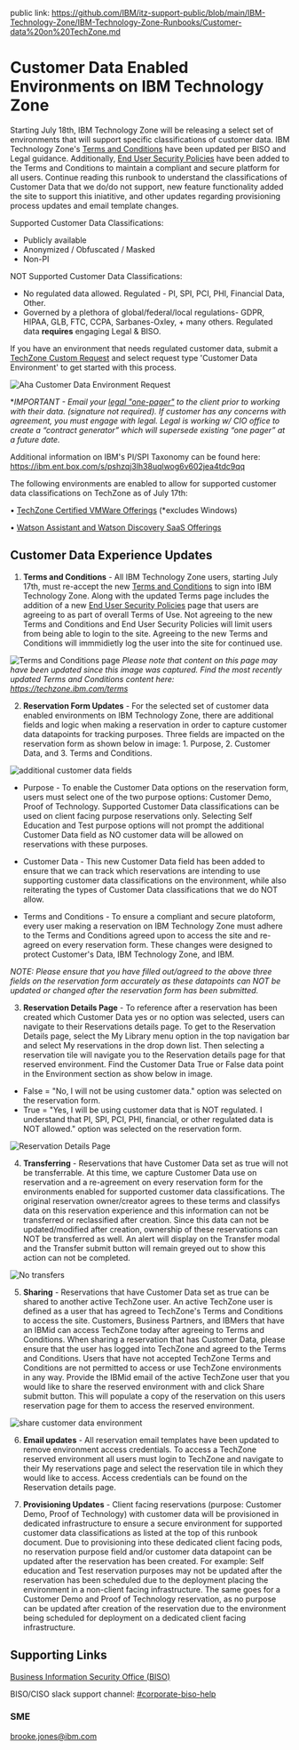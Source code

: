 public link: https://github.com/IBM/itz-support-public/blob/main/IBM-Technology-Zone/IBM-Technology-Zone-Runbooks/Customer-data%20on%20TechZone.md

# Customer Data Enabled Environments on IBM Technology Zone

Starting July 18th, IBM Technology Zone will be releasing a select set of environments that will support specific classifications of customer data. IBM Technology Zone's [Terms and Conditions](https://techzone.ibm.com/terms) have been updated per BISO and Legal guidance. Additionally, [End User Security Policies](https://techzone.ibm.com/terms/securitypolicy) have been added to the Terms and Conditions to maintain a compliant and secure platform for all users. Continue reading this runbook to understand the classifications of Customer Data that we do/do not support, new feature functionality added the site to support this iniatitive, and other updates regarding provisioning process updates and email template changes. 

Supported Customer Data Classifications:
- Publicly available 
- Anonymized / Obfuscated / Masked
- Non-PI

NOT Supported Customer Data Classifications: 
- No regulated data allowed. Regulated - PI, SPI, PCI, PHI, Financial Data, Other.
- Governed by a plethora of global/federal/local regulations- GDPR, HIPAA, GLB, FTC, CCPA, Sarbanes-Oxley, + many others. Regulated data **requires** engaging Legal & BISO. 

If you have an environment that needs regulated customer data, submit a [TechZone Custom Request](https://ibm.biz/custom-techzone-requests) and select request type 'Customer Data Environment' to get started with this process. 

![Aha Customer Data Environment Request](https://github.com/IBM/itz-support-public/blob/main/IBM-Technology-Zone/IBM-Technology-Zone-Runbooks/Images/Aha_customerdatarequest.png)

**IMPORTANT - Email your [legal "one-pager"](https://www.ibm.com/support/customer/csol/terms/internal/?id=Z126-9237&cc=us&lc=en#detail-document) to the client prior to working with their data. (*signature not required). If customer has any concerns with agreement, you must engage with legal. Legal is working w/ CIO office to create a “contract generator” which will supersede existing “one pager” at a future date.**

Additional information on IBM's PI/SPI Taxonomy can be found here: https://ibm.ent.box.com/s/pshzqj3lh38uqlwog6v602jea4tdc9qq

The following environments are enabled to allow for supported customer data classifications on TechZone as of July 17th: 

• [TechZone Certified VMWare Offerings](https://techzone.ibm.com/collection/tech-zone-certified-base-images/journey-vmware-on-ibm-cloud-environments) (*excludes Windows)

• [Watson Assistant and Watson Discovery SaaS Offerings](https://techzone.ibm.com/collection/hcpg-ce-patterns/journey-ibm-cloud-saa-s-patterns)


## Customer Data Experience Updates

1. **Terms and Conditions** - All IBM Technology Zone users, starting July 17th, must re-accept the new [Terms and Conditions](https://techzone.ibm.com/terms) to sign into IBM Technology Zone. Along with the updated Terms page includes the addition of a new [End User Security Policies](https://techzone.ibm.com/terms/securitypolicy) page that users are agreeing to as part of overall Terms of Use. Not agreeing to the new Terms and Conditions and End User Security Policies will limit users from being able to login to the site. Agreeing to the new Terms and Conditions will immmidietly log the user into the site for continued use. 

![Terms and Conditions page](https://github.com/IBM/itz-support-public/blob/main/IBM-Technology-Zone/IBM-Technology-Zone-Runbooks/Images/TermsConditions.png)
*Please note that content on this page may have been updated since this image was captured.*
*Find the most recently updated Terms and Conditions content here: https://techzone.ibm.com/terms*

2. **Reservation Form Updates** - For the selected set of customer data enabled environments on IBM Technology Zone, there are additional fields and logic when making a reservation in order to capture customer data datapoints for tracking purposes. Three fields are impacted on the reservation form as shown below in image: 1. Purpose, 2. Customer Data, and 3. Terms and Conditions. 

![additional customer data fields](https://github.com/IBM/itz-support-public/blob/main/IBM-Technology-Zone/IBM-Technology-Zone-Runbooks/Images/Additional_customerdataFields.png)

- Purpose - To enable the Customer Data options on the reservation form, users must select one of the two purpose options: Customer Demo, Proof of Technology. Supported Customer Data classifications can be used on client facing purpose reservations only. Selecting Self Education and Test purpose options will not prompt the additional Customer Data field as NO customer data will be allowed on reservations with these purposes. 

- Customer Data - This new Customer Data field has been added to ensure that we can track which reservations are intending to use supporting customer data classifications on the environment, while also reiterating the types of Customer Data classifications that we do NOT allow. 

- Terms and Conditions - To ensure a compliant and secure platoform, every user making a reservation on IBM Technology Zone must adhere to the Terms and Conditions agreed upon to access the site and re-agreed on every reservation form. These changes were designed to protect Customer's Data, IBM Technology Zone, and IBM.  

*NOTE: Please ensure that you have filled out/agreed to the above three fields on the reservation form accurately as these datapoints can NOT be updated or changed after the reservation form has been submitted.* 

3. **Reservation Details Page** - To reference after a reservation has been created which Customer Data yes or no option was selected, users can navigate to their Reservations details page. To get to the Reservation Details page, select the My Library menu option in the top navigation bar and select My reservations in the drop down list. Then selecting a reservation tile will navigate you to the Reservation details page for that reserved environment. Find the Customer Data True or False data point in the Environment section as show below in image. 

- False = "No, I will not be using customer data." option was selected on the reservation form.
- True = "Yes, I will be using customer data that is NOT regulated. I understand that PI, SPI, PCI, PHI, financial, or other regulated data is NOT allowed." option was selected on the reservation form. 

![Reservation Details Page](https://github.com/IBM/itz-support-public/blob/main/IBM-Technology-Zone/IBM-Technology-Zone-Runbooks/Images/reservationdetailspage.png)

4. **Transferring** - Reservations that have Customer Data set as true will not be transferrable. At this time, we capture Customer Data use on reservation and a re-agreement on every reservation form for the environments enabled for supported customer data classifications. The original reservation owner/creator agrees to these terms and classifys data on this reservation experience and this information can not be transferred or reclassified after creation. Since this data can not be updated/modified after creation, ownership of these reservations can NOT be transferred as well. An alert will display on the Transfer modal and the Transfer submit button will remain greyed out to show this action can not be completed. 

![No transfers](https://github.com/IBM/itz-support-public/blob/main/IBM-Technology-Zone/IBM-Technology-Zone-Runbooks/Images/NOTransfer.png)

5. **Sharing** - Reservations that have Customer Data set as true can be shared to another active TechZone user. An active TechZone user is defined as a user that has agreed to TechZone's Terms and Conditions to access the site. Customers, Business Partners, and IBMers that have an IBMid can access TechZone today after agreeing to Terms and Conditions. When sharing a reservation that has Customer Data, please ensure that the user has logged into TechZone and agreed to the Terms and Conditions. Users that have not accepted TechZone Terms and Conditions are not permitted to access or use TechZone environments in any way. Provide the IBMid email of the active TechZone user that you would like to share the reserved environment with and click Share submit button. This will populate a copy of the reservation on this users reservation page for them to access the reserved environment.

![share customer data environment](https://github.com/IBM/itz-support-public/blob/main/IBM-Technology-Zone/IBM-Technology-Zone-Runbooks/Images/Share_customer_data.png)

6. **Email updates** - All reservation email templates have been updated to remove environment access credentials. To access a TechZone reserved environment all users must login to TechZone and navigate to their My reservations page and select the reservation tile in which they would like to access. Access credentials can be found on the Reservation details page.

7. **Provisioning Updates** - Client facing reservations (purpose: Customer Demo, Proof of Technology) with customer data will be provisioned in dedicated infrastructure to ensure a secure environment for supported customer data classifications as listed at the top of this runbook document. Due to provisioning into these dedicated client facing pods, no reservation purpose field and/or customer data datapoint can be updated after the reservation has been created. For example: Self education and Test reservation purposes may not be updated after the reservation has been scheduled due to the deployment placing the environment in a non-client facing infrastructure. The same goes for a Customer Demo and Proof of Technology reservation, as no purpose can be updated after creation of the reservation due to the environment being scheduled for deployment on a dedicated client facing infrastructure.


## Supporting Links

[Business Information Security Office (BISO)](https://w3.ibm.com/w3publisher/ibm-corporate-biso-office)

BISO/CISO slack support channel: [#corporate-biso-help](https://ibm-techzone.slack.com/archives/C01RHTP1B8W)

### SME

brooke.jones@ibm.com
